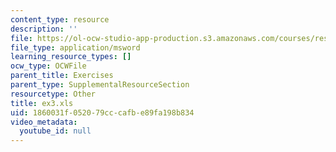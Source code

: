 ```yaml
---
content_type: resource
description: ''
file: https://ol-ocw-studio-app-production.s3.amazonaws.com/courses/res-14-001-abdul-latif-jameel-poverty-action-lab-executive-training-evaluating-social-programs-2009-spring-2009/1860031f052079cccafbe89fa198b834_ex3.xls
file_type: application/msword
learning_resource_types: []
ocw_type: OCWFile
parent_title: Exercises
parent_type: SupplementalResourceSection
resourcetype: Other
title: ex3.xls
uid: 1860031f-0520-79cc-cafb-e89fa198b834
video_metadata:
  youtube_id: null
---
```

